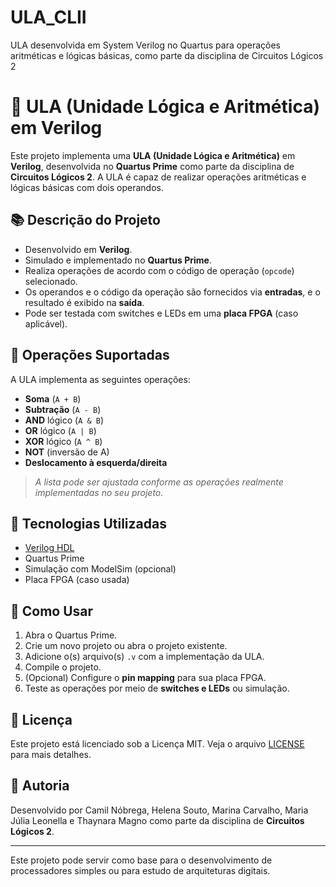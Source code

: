 # ULA_CLII
ULA desenvolvida em System Verilog no Quartus para operações aritméticas e lógicas básicas, como parte da disciplina de Circuitos Lógicos 2
# 🧮 ULA (Unidade Lógica e Aritmética) em Verilog

Este projeto implementa uma **ULA (Unidade Lógica e Aritmética)** em **Verilog**, desenvolvida no **Quartus Prime** como parte da disciplina de **Circuitos Lógicos 2**. A ULA é capaz de realizar operações aritméticas e lógicas básicas com dois operandos.

## 📚 Descrição do Projeto

- Desenvolvido em **Verilog**.
- Simulado e implementado no **Quartus Prime**.
- Realiza operações de acordo com o código de operação (`opcode`) selecionado.
- Os operandos e o código da operação são fornecidos via **entradas**, e o resultado é exibido na **saída**.
- Pode ser testada com switches e LEDs em uma **placa FPGA** (caso aplicável).

## 🔧 Operações Suportadas

A ULA implementa as seguintes operações:

- **Soma** (`A + B`)
- **Subtração** (`A - B`)
- **AND** lógico (`A & B`)
- **OR** lógico (`A | B`)
- **XOR** lógico (`A ^ B`)
- **NOT** (inversão de A)
- **Deslocamento à esquerda/direita**

> *A lista pode ser ajustada conforme as operações realmente implementadas no seu projeto.*

## 🧠 Tecnologias Utilizadas

- [Verilog HDL](https://en.wikipedia.org/wiki/Verilog)
- Quartus Prime
- Simulação com ModelSim (opcional)
- Placa FPGA (caso usada)

## 🚀 Como Usar

1. Abra o Quartus Prime.
2. Crie um novo projeto ou abra o projeto existente.
3. Adicione o(s) arquivo(s) `.v` com a implementação da ULA.
4. Compile o projeto.
5. (Opcional) Configure o **pin mapping** para sua placa FPGA.
6. Teste as operações por meio de **switches e LEDs** ou simulação.

## 📝 Licença

Este projeto está licenciado sob a Licença MIT. Veja o arquivo [LICENSE](./LICENSE) para mais detalhes.

## 👤 Autoria

Desenvolvido por Camil Nóbrega, Helena Souto, Marina Carvalho, Maria Júlia Leonella e Thaynara Magno como parte da disciplina de **Circuitos Lógicos 2**.

---

Este projeto pode servir como base para o desenvolvimento de processadores simples ou para estudo de arquiteturas digitais.
